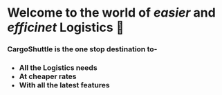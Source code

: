 <h1>Welcome to the world of <b><em>easier</em></b> and <b><em>efficinet</em></b> Logistics 🚚</h1>
<a href="https://github.com/kGaur109/cargoshuttle/blob/master/images/ppt.png"></a>
<h3>CargoShuttle is the one stop destination to-<h3>
<ul>
  <li>All the Logistics needs</li>
  <li>At cheaper rates</li>
  <li>With all the latest features</li>
